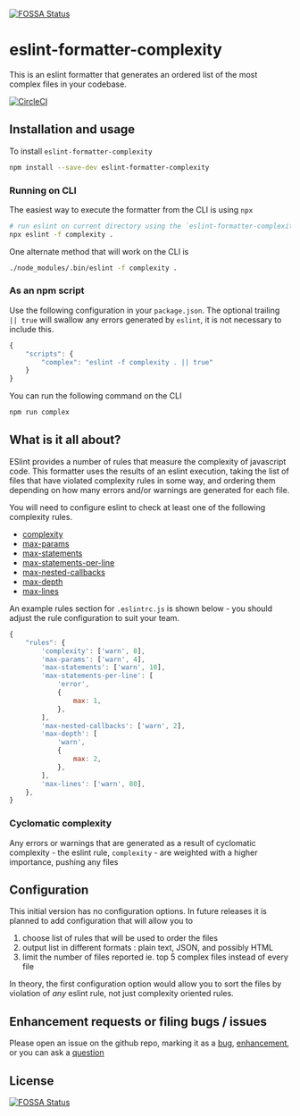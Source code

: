 [![FOSSA Status](https://app.fossa.io/api/projects/git%2Bgithub.com%2Fmlennox%2Feslint-formatter-complexity.svg?type=shield)](https://app.fossa.io/projects/git%2Bgithub.com%2Fmlennox%2Feslint-formatter-complexity?ref=badge_shield)

# eslint-formatter-complexity

This is an eslint formatter that generates an ordered list of the most complex files in your codebase.

[![CircleCI](https://circleci.com/gh/mlennox/eslint-formatter-complexity/tree/master.svg?style=svg)](https://circleci.com/gh/mlennox/eslint-formatter-complexity/tree/master)

## Installation and usage

To install `eslint-formatter-complexity`

```bash
npm install --save-dev eslint-formatter-complexity
```

### Running on CLI

The easiest way to execute the formatter from the CLI is using `npx`

```bash
# run eslint on current directory using the `eslint-formatter-complexity` formatter
npx eslint -f complexity .
```

One alternate method that will work on the CLI is

```bash
./node_modules/.bin/eslint -f complexity .
```

### As an npm script

Use the following configuration in your `package.json`. The optional trailing ` || true` will swallow any errors generated by `eslint`, it is not necessary to include this.

```javascript
{
    "scripts": {
        "complex": "eslint -f complexity . || true"
    }
}
```

You can run the following command on the CLI

```bash
npm run complex
```

## What is it all about?

ESlint provides a number of rules that measure the complexity of javascript code. This formatter uses the results of an eslint execution, taking the list of files that have violated complexity rules in some way, and ordering them depending on how many errors and/or warnings are generated for each file.

You will need to configure eslint to check at least one of the following complexity rules.

- [complexity](https://eslint.org/docs/rules/complexity)
- [max-params](https://eslint.org/docs/rules/max-params)
- [max-statements](https://eslint.org/docs/rules/max-statements)
- [max-statements-per-line](https://eslint.org/docs/rules/max-statements-per-line)
- [max-nested-callbacks](https://eslint.org/docs/rules/max-nested-callbacks)
- [max-depth](https://eslint.org/docs/rules/max-depth)
- [max-lines](https://eslint.org/docs/rules/max-lines)

An example rules section for `.eslintrc.js` is shown below - you should adjust the rule configuration to suit your team.

```javascript
{
    "rules": {
        'complexity': ['warn', 8],
        'max-params': ['warn', 4],
        'max-statements': ['warn', 10],
        'max-statements-per-line': [
            'error',
            {
                max: 1,
            },
        ],
        'max-nested-callbacks': ['warn', 2],
        'max-depth': [
            'warn',
            {
                max: 2,
            },
        ],
        'max-lines': ['warn', 80],
    },
}
```

### Cyclomatic complexity

Any errors or warnings that are generated as a result of cyclomatic complexity - the eslint rule, `complexity` - are weighted with a higher importance, pushing any files

## Configuration

This initial version has no configuration options. In future releases it is planned to add configuration that will allow you to

1. choose list of rules that will be used to order the files
2. output list in different formats : plain text, JSON, and possibly HTML
3. limit the number of files reported ie. top 5 complex files instead of every file

In theory, the first configuration option would allow you to sort the files by violation of _any_ eslint rule, not just complexity oriented rules.

## Enhancement requests or filing bugs / issues

Please open an issue on the github repo, marking it as a [bug](https://github.com/mlennox/eslint-formatter-complexity/labels/bug), [enhancement](https://github.com/mlennox/eslint-formatter-complexity/labels/enhancement), or you can ask a [question](https://github.com/mlennox/eslint-formatter-complexity/labels/question)

## License

[![FOSSA Status](https://app.fossa.io/api/projects/git%2Bgithub.com%2Fmlennox%2Feslint-formatter-complexity.svg?type=large)](https://app.fossa.io/projects/git%2Bgithub.com%2Fmlennox%2Feslint-formatter-complexity?ref=badge_large)